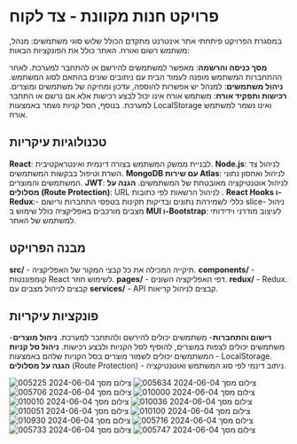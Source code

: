 # פרויקט חנות מקוונת - צד לקוח

במסגרת הפרויקט פיתחתי אתר אינטרנט מתקדם הכולל שלוש סוגי משתמשים: מנהל, משתמש רשום ואורח. האתר כולל את הפונקציות הבאות:

**מסך כניסה והרשמה**: מאפשר למשתמשים להירשם או להתחבר למערכת. לאחר ההתחברות המשתמש מופנה לעמוד הבית עם ניתובים שונים בהתאם לסוג המשתמש.
**ניהול משתמשים**: למנהל יש אפשרות להוספה, עדכון ומחיקה של משתמשים ומוצרים.
**רכישות ותפקיד אורח**: משתמש אורח אינו יכול לבצע רכישות אלא אם נרשם או התחבר למערכת. בנוסף, הסל קניות נשמר באמצעות LocalStorage ואינו נשמר למשתמש אורח.

## טכנולוגיות עיקריות

**React**: לבניית ממשק המשתמש בצורה דינמית ואינטראקטיבית.
**Node.js**: לניהול צד השרת וטיפול בבקשות המשתמשים.
**MongoDB עם שירות Atlas**: לניהול ואחסון נתוני המשתמשים והמוצרים.
**JWT**: לניהול אוטנטיקציה מאובטחת של המשתמשים.
**הגנה על מסלולים (Route Protection)**: URL לניהול הרשאות לפי כתובות .
**React Hooks ו-Redux**:-  כללי לשמירהת נתונים ובדיקות תקינות בטפסי התחברות ורישום slice- ניהול מצבים מורכבים באפליקציה כולל שימוש ב
**MUI ו-Bootstrap**: לעיצוב מודרני וידידותי למשתמש של האתר.
## מבנה הפרויקט
**src/** - תיקייה המכילה את כל קבצי המקור של האפליקציה.
**components/** - קומפוננטות React לשימוש חוזר.
**pages/** - דפי האפליקציה השונים.
**redux/** - Redux. קבצים לניהול מצבים עם
**services/** - API קבצים לניהול קריאות.
 ## פונקציות עיקריות
**רישום והתחברות**- משתמשים יכולים להירשם ולהתחבר למערכת.
**ניהול מוצרים**- משתמשים יכולים לצפות במוצרים, להוסיף לסל הקניות ולבצע רכישות.
**ניהול סל קניות** - המשתמשים יכולים לשמור מוצרים בסל הקניות שלהם באמצעות LocalStorage.
**הגנה על מסלולים** (Route Protection) - ניתוב דינמי לפי סוג המשתמש ואוטנטיקציה.


![צילום מסך 2024-06-04 005225](https://github.com/miritoledano/ProjectMakeUpNodeAndReact/assets/150906463/a6f337b9-0552-4e07-9d54-8c3fe862e3c9)
![צילום מסך 2024-06-04 005634](https://github.com/miritoledano/ProjectMakeUpNodeAndReact/assets/150906463/584cc47f-2721-4bcf-b500-5ffc9b0fcd75)
![צילום מסך 2024-06-04 005706](https://github.com/miritoledano/ProjectMakeUpNodeAndReact/assets/150906463/cccd34a8-6fce-4618-a9d1-e3a396c11846)
![צילום מסך 2024-06-04 010000](https://github.com/miritoledano/ProjectMakeUpNodeAndReact/assets/150906463/8b01c434-66f1-4b86-b7f4-902633366548)
![צילום מסך 2024-06-04 010010](https://github.com/miritoledano/ProjectMakeUpNodeAndReact/assets/150906463/506cb9b6-0798-4e51-b4c1-b8963a7c29c3)
![צילום מסך 2024-06-04 010036](https://github.com/miritoledano/ProjectMakeUpNodeAndReact/assets/150906463/321bf1ef-8f06-4b32-8c55-8da3d4cd096a)
![צילום מסך 2024-06-04 010051](https://github.com/miritoledano/ProjectMakeUpNodeAndReact/assets/150906463/43011d70-d7b2-4442-a11f-c7b3720f2894)
![צילום מסך 2024-06-04 010100](https://github.com/miritoledano/ProjectMakeUpNodeAndReact/assets/150906463/205888cc-078e-43e1-abb4-d238dbdd8f2d)
![צילום מסך 2024-06-04 010930](https://github.com/miritoledano/ProjectMakeUpNodeAndReact/assets/150906463/3babffa9-f5d6-484e-9086-6f0a13c1be37)
![צילום מסך 2024-06-04 005716](https://github.com/miritoledano/ProjectMakeUpNodeAndReact/assets/150906463/0f757a63-c37a-4704-8f64-745224276a3c)
![צילום מסך 2024-06-04 005733](https://github.com/miritoledano/ProjectMakeUpNodeAndReact/assets/150906463/96b0f5d9-c2a8-4705-9da4-12df02401559)
![צילום מסך 2024-06-04 005747](https://github.com/miritoledano/ProjectMakeUpNodeAndReact/assets/150906463/fc357543-88d8-40a1-ae8f-e752fece805c)
